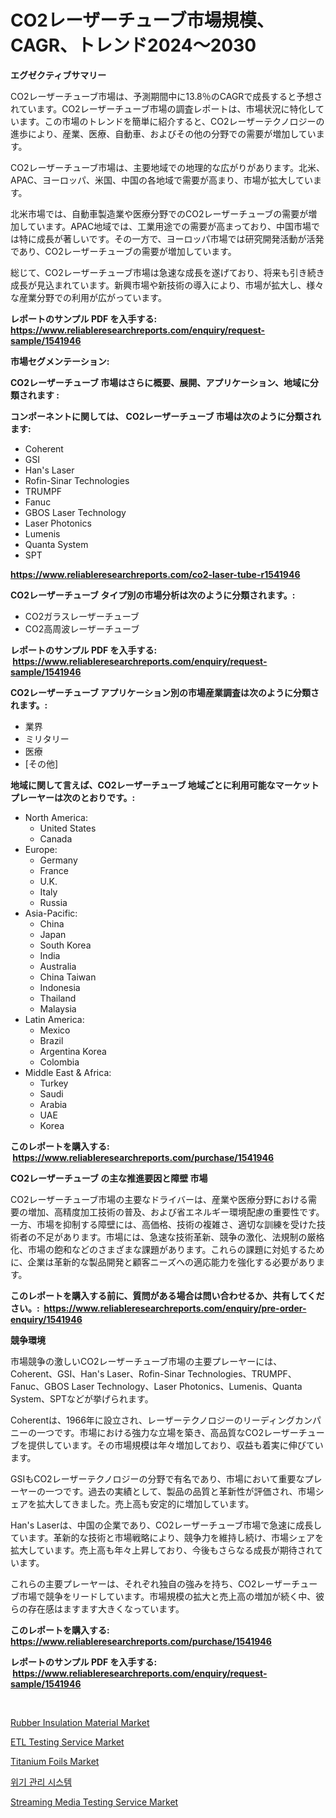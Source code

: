 <p><h1>CO2レーザーチューブ市場規模、CAGR、トレンド2024〜2030</h1></p><p><strong>エグゼクティブサマリー</strong></p>
<p><p>CO2レーザーチューブ市場は、予測期間中に13.8％のCAGRで成長すると予想されています。CO2レーザーチューブ市場の調査レポートは、市場状況に特化しています。この市場のトレンドを簡単に紹介すると、CO2レーザーテクノロジーの進歩により、産業、医療、自動車、およびその他の分野での需要が増加しています。</p><p>CO2レーザーチューブ市場は、主要地域での地理的な広がりがあります。北米、APAC、ヨーロッパ、米国、中国の各地域で需要が高まり、市場が拡大しています。</p><p>北米市場では、自動車製造業や医療分野でのCO2レーザーチューブの需要が増加しています。APAC地域では、工業用途での需要が高まっており、中国市場では特に成長が著しいです。その一方で、ヨーロッパ市場では研究開発活動が活発であり、CO2レーザーチューブの需要が増加しています。</p><p>総じて、CO2レーザーチューブ市場は急速な成長を遂げており、将来も引き続き成長が見込まれています。新興市場や新技術の導入により、市場が拡大し、様々な産業分野での利用が広がっています。</p></p>
<p><strong>レポートのサンプル PDF を入手する: <a href="https://www.reliableresearchreports.com/enquiry/request-sample/1541946">https://www.reliableresearchreports.com/enquiry/request-sample/1541946</a></strong></p>
<p><strong>市場セグメンテーション:</strong></p>
<p><strong> CO2レーザーチューブ 市場はさらに概要、展開、アプリケーション、地域に分類されます :</strong></p>
<p><strong>コンポーネントに関しては、 CO2レーザーチューブ 市場は次のように分類されます: &nbsp;</strong></p>
<p><ul><li>Coherent</li><li>GSI</li><li>Han's Laser</li><li>Rofin-Sinar Technologies</li><li>TRUMPF</li><li>Fanuc</li><li>GBOS Laser Technology</li><li>Laser Photonics</li><li>Lumenis</li><li>Quanta System</li><li>SPT</li></ul></p>
<p><strong><a href="https://www.reliableresearchreports.com/co2-laser-tube-r1541946">https://www.reliableresearchreports.com/co2-laser-tube-r1541946</a></strong></p>
<p><strong> CO2レーザーチューブ タイプ別の市場分析は次のように分類されます。:</strong></p>
<p><ul><li>CO2ガラスレーザーチューブ</li><li>CO2高周波レーザーチューブ</li></ul></p>
<p><strong>レポートのサンプル PDF を入手する: &nbsp;<a href="https://www.reliableresearchreports.com/enquiry/request-sample/1541946">https://www.reliableresearchreports.com/enquiry/request-sample/1541946</a></strong></p>
<p><strong> CO2レーザーチューブ アプリケーション別の市場産業調査は次のように分類されます。:</strong></p>
<p><ul><li>業界</li><li>ミリタリー</li><li>医療</li><li>[その他]</li></ul></p>
<p><strong>地域に関して言えば、CO2レーザーチューブ 地域ごとに利用可能なマーケットプレーヤーは次のとおりです。:</strong></p>
<p><ul>
    <li>
        North America:
        <ul>
            <li>United States</li>
            <li>Canada</li>
        </ul>
    </li>
    <li>
        Europe:
        <ul>
            <li>Germany</li>
            <li>France</li>
            <li>U.K.</li>
            <li>Italy</li>
            <li>Russia</li>
        </ul>
    </li>
    <li>
        Asia-Pacific:
        <ul>
            <li>China</li>
            <li>Japan</li>
            <li>South Korea</li>
            <li>India</li>
            <li>Australia</li>
            <li>China Taiwan</li>
            <li>Indonesia</li>
            <li>Thailand</li>
            <li>Malaysia</li>
        </ul>
    </li>
    <li>
        Latin America:
        <ul>
            <li>Mexico</li>
            <li>Brazil</li>
            <li>Argentina Korea</li>
            <li>Colombia</li>
        </ul>
    </li>
    <li>
        Middle East & Africa:
        <ul>
            <li>Turkey</li>
            <li>Saudi</li>
            <li>Arabia</li>
            <li>UAE</li>
            <li>Korea</li>
        </ul>
    </li>
    </ul></p>
<p><strong>このレポートを購入する: &nbsp;<a href="https://www.reliableresearchreports.com/purchase/1541946">https://www.reliableresearchreports.com/purchase/1541946</a></strong></p>
<p><strong>CO2レーザーチューブ の主な推進要因と障壁 市場</strong></p>
<p><p>CO2レーザーチューブ市場の主要なドライバーは、産業や医療分野における需要の増加、高精度加工技術の普及、および省エネルギー環境配慮の重要性です。一方、市場を抑制する障壁には、高価格、技術の複雑さ、適切な訓練を受けた技術者の不足があります。市場には、急速な技術革新、競争の激化、法規制の厳格化、市場の飽和などのさまざまな課題があります。これらの課題に対処するために、企業は革新的な製品開発と顧客ニーズへの適応能力を強化する必要があります。</p></p>
<p><strong>このレポートを購入する前に、質問がある場合は問い合わせるか、共有してください。:&nbsp; <a href="https://www.reliableresearchreports.com/enquiry/pre-order-enquiry/1541946">https://www.reliableresearchreports.com/enquiry/pre-order-enquiry/1541946</a></strong></p>
<p><strong>競争環境</strong></p>
<p><p>市場競争の激しいCO2レーザーチューブ市場の主要プレーヤーには、Coherent、GSI、Han's Laser、Rofin-Sinar Technologies、TRUMPF、Fanuc、GBOS Laser Technology、Laser Photonics、Lumenis、Quanta System、SPTなどが挙げられます。</p><p>Coherentは、1966年に設立され、レーザーテクノロジーのリーディングカンパニーの一つです。市場における強力な立場を築き、高品質なCO2レーザーチューブを提供しています。その市場規模は年々増加しており、収益も着実に伸びています。</p><p>GSIもCO2レーザーテクノロジーの分野で有名であり、市場において重要なプレーヤーの一つです。過去の実績として、製品の品質と革新性が評価され、市場シェアを拡大してきました。売上高も安定的に増加しています。</p><p>Han's Laserは、中国の企業であり、CO2レーザーチューブ市場で急速に成長しています。革新的な技術と市場戦略により、競争力を維持し続け、市場シェアを拡大しています。売上高も年々上昇しており、今後もさらなる成長が期待されています。</p><p>これらの主要プレーヤーは、それぞれ独自の強みを持ち、CO2レーザーチューブ市場で競争をリードしています。市場規模の拡大と売上高の増加が続く中、彼らの存在感はますます大きくなっています。</p></p>
<p><strong>このレポートを購入する: &nbsp; <a href="https://www.reliableresearchreports.com/purchase/1541946">https://www.reliableresearchreports.com/purchase/1541946</a></strong></p>
<p><strong>レポートのサンプル PDF を入手する: &nbsp;<a href="https://www.reliableresearchreports.com/enquiry/request-sample/1541946">https://www.reliableresearchreports.com/enquiry/request-sample/1541946</a></strong><strong></strong></p>
<p>&nbsp;</p>
<p><p><a href="https://www.linkedin.com/pulse/rubber-insulation-material-market-size-examines-its-scope-primary-1odme">Rubber Insulation Material Market</a></p><p><a href="https://github.com/bobicer/Market-Research-Report-List-3/blob/main/etl-testing-service-market.md">ETL Testing Service Market</a></p><p><a href="https://www.linkedin.com/pulse/titanium-foils-market-provides-comprehensive-analysis-including-glu1c">Titanium Foils Market</a></p><p><a href="https://github.com/Tristiarton768456/Market-Research-Report-List-1/blob/main/604354054168.md">위기 관리 시스템</a></p><p><a href="https://github.com/globismark/Market-Research-Report-List-3/blob/main/streaming-media-testing-service-market.md">Streaming Media Testing Service Market</a></p></p>